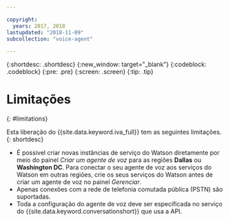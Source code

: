```yaml
---

copyright:
  years: 2017, 2018
lastupdated: "2018-11-09"
subcollection: "voice-agent"

---
```


{:shortdesc: .shortdesc}
{:new_window: target="_blank"}
{:codeblock: .codeblock}
{:pre: .pre}
{:screen: .screen}
{:tip: .tip}

# Limitações
{: #limitations}

Esta liberação do {{site.data.keyword.iva_full}} tem as seguintes limitações.
{: shortdesc}

* É possível criar novas instâncias de serviço do Watson diretamente por meio do painel _Criar um agente de voz_ para as regiões **Dallas** ou **Washington DC**. Para conectar o seu agente de voz aos serviços do Watson em outras regiões, crie
os seus serviços do Watson antes de criar um agente de voz no painel _Gerenciar_.
* Apenas conexões com a rede de telefonia comutada pública (PSTN) são suportadas.
* Toda a configuração do agente de voz deve ser especificada no serviço do {{site.data.keyword.conversationshort}} que
usa a API.
